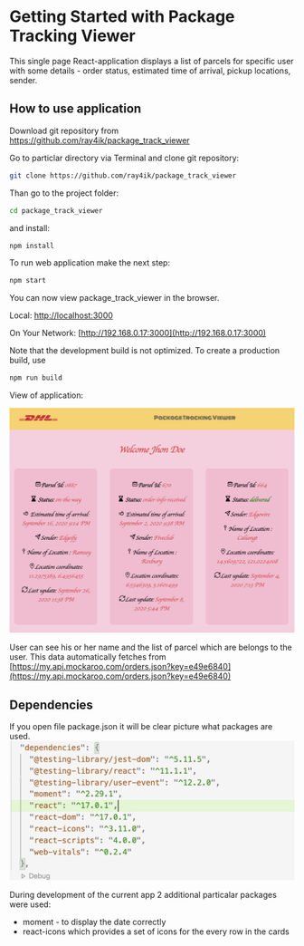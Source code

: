 # Getting Started with Package Tracking Viewer

 This single page React-application displays a list of parcels for specific user with some details - order status, estimated time of arrival, pickup locations, sender.

## How to use application 
Download git repository from https://github.com/ray4ik/package_track_viewer

Go to particlar directory via Terminal and clone git repository:
```bash
git clone https://github.com/ray4ik/package_track_viewer
```

Than go to the project folder:
```bash
cd package_track_viewer
``` 

and install:
```bash
npm install
```

To run web application make the next step: 
```bash
npm start
```


You can now view package_track_viewer in the browser.

  Local:             [http://localhost:3000](http://localhost:3000)
  
  On Your Network:    [http://192.168.0.17:3000](http://192.168.0.17:3000)

Note that the development build is not optimized.
To create a production build, use 

```bash
npm run build
```

View of application: 

![Package Tracking Viewer](./src/assets/img/documentation/Package_tracking_app.png)

User can see his or her name and the list of parcel which are belongs to the user. 
This data automatically fetches from [https://my.api.mockaroo.com/orders.json?key=e49e6840](https://my.api.mockaroo.com/orders.json?key=e49e6840)

## Dependencies 
If you open file package.json it will be clear picture what packages are used. 
![Dependencies](./src/assets/img/documentation/dependencies.png)

During development of the current app 2 additional particalar packages were used: 

* moment - to display the date correctly
* react-icons which provides a set of icons for the every row in the cards

